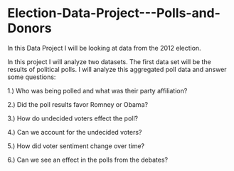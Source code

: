 # Election-Data-Project---Polls-and-Donors
In this Data Project I will be looking at data from the 2012 election. 

In this project I will analyze two datasets. The first data set will be the results of political polls. I will analyze this aggregated poll data and answer some questions:

1.) Who was being polled and what was their party affiliation?

2.) Did the poll results favor Romney or Obama?

3.) How do undecided voters effect the poll?

4.) Can we account for the undecided voters?

5.) How did voter sentiment change over time?

6.) Can we see an effect in the polls from the debates?
